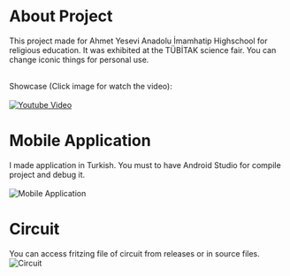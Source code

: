 # About Project
This project made for Ahmet Yesevi Anadolu İmamhatip Highschool for religious education. It was exhibited at the TÜBİTAK science fair. You can change iconic things for personal use.<br><br>

Showcase (Click  image for watch the video):<br><br> [![Youtube Video](https://user-images.githubusercontent.com/46069238/144288683-8517b6f3-b5fb-4d38-8800-a1c77794a230.png)](http://www.youtube.com/watch?v=dMZyX4Tav4g "Ülkücü Tren Yaptım (çok riski oldu!)")

# Mobile Application
I made application in Turkish. You must to have Android Studio for compile project and debug it.<br><br>
![Mobile Application](https://user-images.githubusercontent.com/46069238/144253208-54c75568-c0ec-4cfe-8bbf-f08013808968.jpeg)

# Circuit
You can access fritzing file of circuit from releases or in source files.
![Circuit](https://user-images.githubusercontent.com/46069238/144193045-c22edb33-9b63-449d-9f99-e7f890a14626.jpg)
